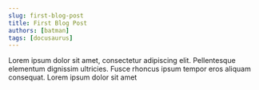 ```yaml
---
slug: first-blog-post
title: First Blog Post
authors: [batman]
tags: [docusaurus]
---
```


Lorem ipsum dolor sit amet, consectetur adipiscing elit. Pellentesque elementum dignissim ultricies. Fusce rhoncus ipsum tempor eros aliquam consequat. Lorem ipsum dolor sit amet
